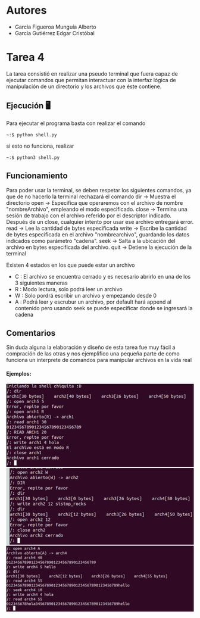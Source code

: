 # Autores
- García Figueroa Munguía Alberto
- García Gutiérrez Edgar Cristóbal
#   Tarea 4
La tarea consistió en realizar una pseudo terminal que fuera capaz de ejecutar 
comandos que permitan interactuar con la interfaz lógica de manipulación de un directorio y los archivos que éste contiene.
## Ejecución 🖥
Para ejecutar el programa basta con realizar el comando 

```shell
~:$ python shell.py
```
si esto no funciona, realizar 
```shell
~:$ python3 shell.py
```
## Funcionamiento
Para poder usar la terminal, se deben respetar los siguientes comandos, ya que de no hacerlo la terminal 
rechazará el comando
dir → Muestra el directorio
open <nombreArchivo> <modo> → Especifica que operaremos con el archivo de
         nombre "nombreArchivo", empleando el modo especificado.
close <nombreArchivo> → Termina una sesión de trabajo con el archivo
         referido por el descriptor indicado. Después de un close,
		 cualquier intento por usar ese archivo entregará error.
read <nombreArchivo> <longitudBytes> → Lee la cantidad de bytes especificada
write <nombreArchivo> <longitudBytes> <Cadena> → Escribe la cantidad de
         bytes especificada en el archivo "nombrearchivo", guardando los datos indicados como parámetro "cadena".
seek <nombreArchivo> <PosicionBytes> → Salta a la ubicación del archivo en bytes especificada del
         archivo.
quit → Detiene la ejecución de la terminal


Existen 4 estados en los que puede estar un archivo
- C : El archivo se encuentra cerrado y es necesario abrirlo en una de los 3 siguientes maneras
- R : Modo lectura, solo podrá leer un archivo
- W : Solo pordrá escribir un archivo y empezando desde 0
- A : Podrá leer y escrubur un archivo, por default hará append al contenido pero usando seek se puede especificar donde se ingresará la cadena
## Comentarios
Sin duda alguna la elaboración y diseño de esta tarea fue muy fácil a compración de las otras y nos
ejemplifico una pequeña parte de como funciona un interprete de comandos para manipular archivos en la vida real
#### Ejemplos: 

![](Prueba_1.png)
![](Prueba_2.png)
![](Prueba_3.png)